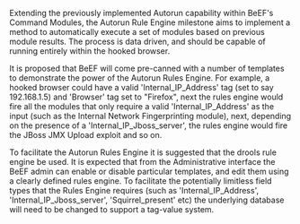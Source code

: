 Extending the previously implemented Autorun capability within BeEF's Command Modules, the Autorun Rule Engine milestone aims to implement a method to automatically execute a set of modules based on previous module results. The process is data driven, and should be capable of running entirely within the hooked browser.

It is proposed that BeEF will come pre-canned with a number of templates to demonstrate the power of the Autorun Rules Engine. For example, a hooked browser could have a valid 'Internal_IP_Address' tag (set to say 192.168.1.5) and 'Browser' tag set to "Firefox", next the rules engine would fire all the modules that only require a valid 'Internal_IP_Address' as the input (such as the Internal Network Fingerprinting module), next, depending on the presence of a 'Internal_IP_Jboss_server', the rules engine would fire the JBoss JMX Upload exploit and so on.

To facilitate the Autorun Rules Engine it is suggested that the drools rule engine be used. It is expected that from the Administrative interface the BeEF admin can enable or disable particular templates, and edit them using a clearly defined rules engine. To facilitate the potentially limitless field types that the Rules Engine requires (such as 'Internal_IP_Address', 'Internal_IP_Jboss_server', 'Squirrel_present' etc) the underlying database will need to be changed to support a tag-value system.